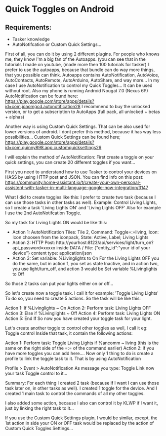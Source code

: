 # Quick Toggles on Android

## Requirements: 
- Tasker knowledge 
- AutoNotifcation or Custom Quick Settings...

First of all, you can do it by using 2 different plugins.
For people who knows me, they know I'm a big fan of the Autoapps. (you can see that in the tutorials I made on youtube, (made more then 100 tutorials for tasker)
I prefer to use the autoapps, because that bundle can do way more things, that you possible can think.
Autoapps contains AutoNotification, AutoVoice, AutoContacts, AutoRemote, AutoArduino, AutoShare, and way more...
In my case I use AutoNotification to control my Quick Toggles...
It can be used without root. Also my phone is running Android Nougat 7.0 (Nexus 6P)
AutoNotification can be found here: https://play.google.com/store/apps/details?id=com.joaomgcd.autonotification28
I recommend to buy the unlocked version, or to get a subscription to AutoApps (full pack, all unlocked + betas + alphas)

Another way is using Custom Quick Settings. That can be also used for lower versions of android.
I dont prefer this method, because it has way less possibilities...
Custom Quick Settings can be found here; https://play.google.com/store/apps/details?id=com.quinny898.app.customquicksettings26

I will explain the method of AutoNotification:
First create a toggle on your quick settings, you can create 20 different toggles if you want...

First you need to understand how to use Tasker to control your devices on HASS by using HTTP post and JSON.
You can find info on this post: https://community.home-assistant.io/t/create-your-own-personal-assistent-with-tasker-in-multi-language-google-now-integration/3147

What I did to create toggles like this:
I prefer to create two task (because I can use those tasks in other tasks as well).
Example: Control Living Lights, so I create a task 'Living Lights ON' and 'Living Lights OFF'
Also for example I use the 2nd AutoNotifcation Toggle.

So my task for Living Lights ON would be like this:

- Action 1: AutoNotification Tiles: Tile 2, Command: Toggle=:=living, Icon: Icon choosen from the iconpack, State: Active, Label; Living Lights
- Action 2: HTTP Post: http://yourhost:8123/api/services/light/turn_on?api_password=xxxxx
inside DATA / File: {"entity_id":"your id of your device"}
content type: application/json
- Action 3: Set variable: %Livinglights to On
For the Living Lights OFF you do the same, but in action 1, you set as state Inactive, and in action two, you use light/turn_off, and action 3 would be Set variable %Livinglights to Off

So those 2 tasks can put your lights either on or off...

So let's create now a toggle task. I call it for example: 'Toggle Living Lights'
To do so, you need to create 5 actions. So the task will be like this:

Action 1: If %Livinglights ~ On
Action 2: Perform task: Living Lights OFF
Action 3: Else if %Livinglights ~ Off
Action 4: Perform task: Living Lights ON
Action 5: End If
So now you have created your toggle task for your light.

Let's create another toggle to control other toggles as well, I call it eg: Toggle control
Inside that task, it contain the following actions:

Action 1: Perform task: Toggle Living Lights if %ancomm ~ living (this is the same on the right side of the =:= of the command earlier)
Action 2: if you have more toggles you can add here....
Now only 1 thing to do is create a profile to link the toggle task to it. That is by using AutoNotification

Profile > Event > AutoNotification
As message you type: Toggle
Link now your task Toggle control to it...

Summary: For each thing I created 2 task (because if I want I can use those task later on, in other tasks as well).
I created 1 toggle for the device. And I created 1 main task to control the commands of all my other toggles.

I also added some action, because I also can control it by KLWP if I want it, just by linking the right task to it...

If you use the Custom Quick Settings plugin, I would be similar, except, the 1st action in side your ON or OFF task would be replaced by the action of Custom Quick Toggles Settings...
